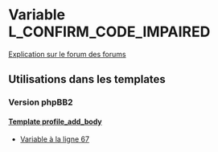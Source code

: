 # Variable L_CONFIRM_CODE_IMPAIRED
[Explication sur le forum des forums](http://forum.forumactif.com/t294113-listing-des-variables#L_CONFIRM_CODE_IMPAIRED)

## Utilisations dans les templates

### Version phpBB2

#### [Template profile_add_body](subsilver/profile_add_body.md)
* [Variable à la ligne 67](../subsilver/profile_add_body.tpl#L67)